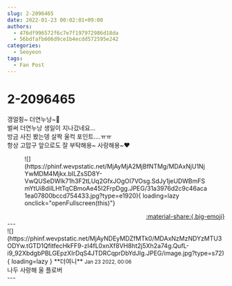 ```yaml
---
slug: 2-2096465
date: 2022-01-23 00:02:01+09:00
authors:
  - 476df996572f6c7e7f197972986d18da
  - 56bdfafb606d9ce1b4ecdd572595e242
categories:
  - Seoyeon
tags:
  - Fan Post
---
```


# 2-2096465

<div class="post-container" markdown="1">
<div class="content-container md-sidebar__scrollwrap" markdown="1">

갱얼쥥~ 더연누낭~🐼<br>벌써 더연누낭 생일이 지나갔네요...<br>방금 사진 봤는뎅 살짝 울컥 포인트....ㅠㅠ<br>항상 고맙구 앞으로도 잘 부탁해용~ 사랑해용~❤
<figure markdown="1">
![](https://phinf.wevpstatic.net/MjAyMjA2MjBfNTMg/MDAxNjU1NjYwMDM4Mjkx.bILZsSD8Y-VwQUSeDWlk71h3F2tLUq2GfxJOgOI7VOsg.SdJy1jeUDWBmFSmYtUi8diILHtTqCBmoAe45I2FrpDgg.JPEG/31a3976d2c9c46aca1ea07800bccd754433.jpg?type=e1920){ loading=lazy onclick="openFullscreen(this)"}
</figure>


</div>
</div>

<div style="text-align: right;" markdown="1">
<a href="https://weverse.io/fromis9/fanpost/2-2096465" style="text-align: right;">:material-share:{.big-emoji}</a>
</div>
---

<div class="comments-container md-sidebar__scrollwrap" markdown="1">
<div class="comment" markdown="1">
<div class='id-container' markdown="1">
![](https://phinf.wevpstatic.net/MjAyNDEyMDZfMTk0/MDAxNzMzNDYzMTU3ODYw.tGTD1QfitfecHkFF9-zI4fL0xnXf8VH8ht2j5Xh2a74g.QufL-i9_92XbdgbPBLGEpzXIrDqS4JTDRCqprDbYdJIg.JPEG/image.jpg?type=s72){ loading=lazy }
**<span class="artist">더여니</span>** <small>Jan 23 2022, 00:06</small><br>
</div>
<div class='comment-body' markdown="1">
나두 사랑해 울 플로버
</div>
</div>
</div>
---
